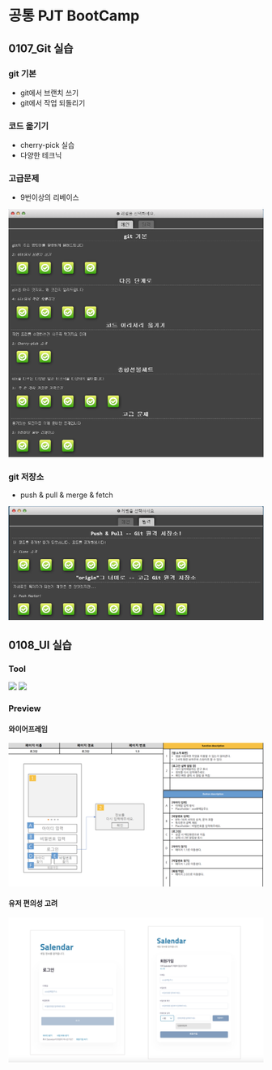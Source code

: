 # 공통 PJT BootCamp
## 0107_Git 실습
### git 기본
* git에서 브랜치 쓰기
* git에서 작업 되돌리기

### 코드 옮기기
* cherry-pick 실습
* 다양한 테크닉

### 고급문제
* 9번이상의 리베이스

![git실습_01](./0107_Git/git실습_01.PNG)

### git 저장소
* push & pull & merge & fetch

![git실습_02](./0107_Git/git실습_02.PNG)

## 0108_UI 실습
### Tool
<img src="https://img.shields.io/badge/PowerPoint
-B7472A?style=flat-square&logo=Microsoft PowerPoint&logoColor=white"/></a>
<img src="https://img.shields.io/badge/Adobe XD
-FF26BE?style=flat-square&logo=Adobe XD&logoColor=white"/></a>

### Preview
#### 와이어프레임
![UI_SC_01](./img/UI_SC_01.png)
#### 유저 편의성 고려
![UI_SC_02](./img/UI_SC_02.png)
